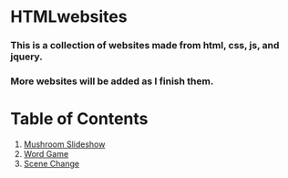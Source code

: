 # HTMLwebsites

### This is a collection of websites made from html, css, js, and jquery.
### More websites will be added as I finish them.

# Table of Contents

1. [Mushroom Slideshow](https://mgholla.github.io/HTMLwebsites/slideshow.html)
2. [Word Game](https://mgholla.github.io/HTMLwebsites/wordGame.html)
3. [Scene Change](https://mgholla.github.io/HTMLwebsites/sceneChange.html)
